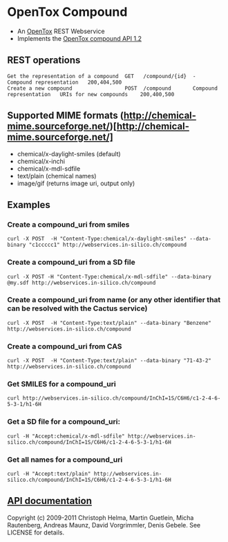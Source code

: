 OpenTox Compound
================

- An [OpenTox](http://www.opentox.org) REST Webservice 
- Implements the [OpenTox compound API 1.2](http://opentox.org/dev/apis/api-1.2/structure)

REST operations
---------------

    Get the representation of a compound  GET   /compound/{id}  -                         Compound representation   200,404,500
    Create a new compound                 POST  /compound       Compound representation   URIs for new compounds    200,400,500

Supported MIME formats (http://chemical-mime.sourceforge.net/)[http://chemical-mime.sourceforge.net/]
--------------------------------------------------------------

- chemical/x-daylight-smiles (default)
- chemical/x-inchi
- chemical/x-mdl-sdfile
- text/plain (chemical names)
- image/gif (returns image uri, output only)

Examples
--------

### Create a compound_uri from smiles

    curl -X POST  -H "Content-Type:chemical/x-daylight-smiles" --data-binary "c1ccccc1" http://webservices.in-silico.ch/compound

### Create a compound_uri from a SD file

    curl -X POST -H "Content-Type:chemical/x-mdl-sdfile" --data-binary @my.sdf http://webservices.in-silico.ch/compound

### Create a compound_uri from name (or any other identifier that can be resolved with the Cactus service)

    curl -X POST  -H "Content-Type:text/plain" --data-binary "Benzene" http://webservices.in-silico.ch/compound

### Create a compound_uri from CAS

    curl -X POST  -H "Content-Type:text/plain" --data-binary "71-43-2" http://webservices.in-silico.ch/compound

### Get SMILES for a compound_uri

    curl http://webservices.in-silico.ch/compound/InChI=1S/C6H6/c1-2-4-6-5-3-1/h1-6H

### Get a SD file for a compound_uri:

    curl -H "Accept:chemical/x-mdl-sdfile" http://webservices.in-silico.ch/compound/InChI=1S/C6H6/c1-2-4-6-5-3-1/h1-6H

### Get all names for a compound_uri

    curl -H "Accept:text/plain" http://webservices.in-silico.ch/compound/InChI=1S/C6H6/c1-2-4-6-5-3-1/h1-6H

[API documentation](http://rdoc.info/github/opentox/compound)
-------------------------------------------------------------

Copyright (c) 2009-2011 Christoph Helma, Martin Guetlein, Micha Rautenberg, Andreas Maunz, David Vorgrimmler, Denis Gebele. See LICENSE for details.

